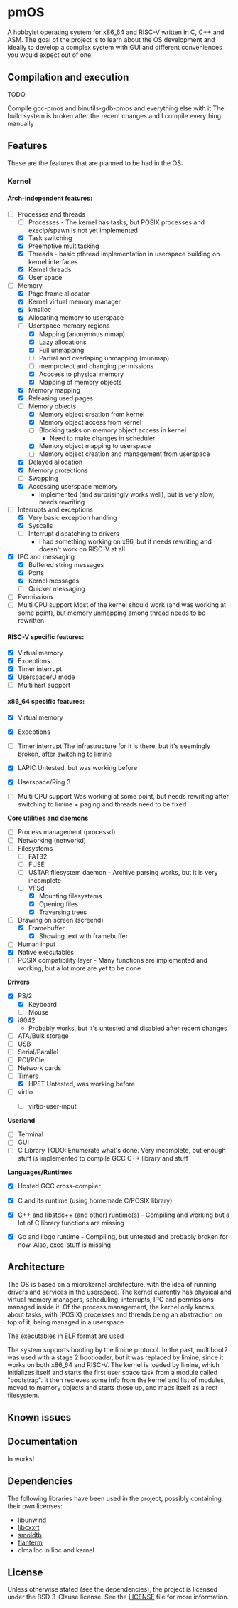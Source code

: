 # pmOS


A hobbyist operating system for x86_64 and RISC-V written in C, C++ and ASM. The goal of the project is to learn about the OS development and ideally to develop a complex system with GUI and different conveniences you would expect out of one.

## Compilation and execution

TODO

Compile gcc-pmos and binutils-gdb-pmos and everything else with it
The build system is broken after the recent changes and I compile everything manually

## Features

These are the features that are planned to be had in the OS:

### Kernel

#### Arch-independent features:
- [ ] Processes and threads
  - [ ] Processes - The kernel has tasks, but POSIX processes and execlp/spawn is not yet implemented
  - [x] Task switching
  - [x] Preemptive multitasking
  - [X] Threads - basic pthread implementation in userspace building on kernel interfaces
  - [X] Kernel threads
  - [x] User space

- [ ] Memory
  - [x] Page frame allocator
  - [x] Kernel virtual memory manager
  - [x] kmalloc
  - [x] Allocating memory to userspace
  - [ ] Userspace memory regions
    - [x] Mapping (anonymous mmap)
    - [x] Lazy allocations
    - [x] Full unmapping
    - [ ] Partial and overlaping unmapping (munmap)
    - [ ] memprotect and changing permissions
    - [x] Acccess to physical memory
    - [x] Mapping of memory objects
  - [x] Memory mapping
  - [x] Releasing used pages
  - [ ] Memory objects
    - [x] Memory object creation from kernel
    - [x] Memory object access from kernel
    - [ ] Blocking tasks on memory object access in kernel
      - Need to make changes in scheduler
    - [x] Memory object mapping to userspace
    - [ ] Memory object creation and management from userspace
  - [x] Delayed allocation
  - [x] Memory protections
  - [ ] Swapping
  - [x] Accessing userspace memory
    - Implemented (and surprisingly works well), but is very slow, needs rewriting

- [ ] Interrupts and exceptions
  - [x] Very basic exception handling
  - [x] Syscalls
  - [ ] Interrupt dispatching to drivers
    - I had something working on x86, but it needs rewriting and doesn't work on RISC-V at all

- [x] IPC and messaging
  - [x] Buffered string messages
  - [x] Ports
  - [x] Kernel messages
  - [ ] Quicker messaging
  
- [ ] Permissions
- [ ] Multi CPU support
  Most of the kernel should work (and was working at some point), but memory unmapping among thread needs to be rewritten

#### RISC-V specific features:

- [x] Virtual memory
- [x] Exceptions
- [x] Timer interrupt
- [x] Userspace/U mode
- [ ] Multi hart support

#### x86_64 specific features:

- [x] Virtual memory
- [x] Exceptions
- [ ] Timer interrupt
  The infrastructure for it is there, but it's seemingly broken, after switching to limine
- [x] LAPIC
  Untested, but was working before
- [x] Userspace/Ring 3
- [ ] Multi CPU support
  Was working at some point, but needs rewriting after switching to limine + paging and threads need to be fixed



**Core utilities and daemons**
- [ ] Process management (processd)
- [ ] Networking (networkd)
- [ ] Filesystems
  - [ ] FAT32
  - [ ] FUSE
  - [ ] USTAR filesystem daemon - Archive parsing works, but it is very incomplete
  - [ ] VFSd
    - [X] Mounting filesystems
    - [X] Opening files
    - [X] Traversing trees
- [ ] Drawing on screen (screend)
  - [x] Framebuffer
    - [x] Showing text with framebuffer
- [ ] Human input
- [X] Native executables
- [ ] POSIX compatibility layer - Many functions are implemented and working, but a lot more are yet to be done

**Drivers**
- [X] PS/2
  - [X] Keyboard
  - [ ] Mouse
- [x] i8042
  - Probably works, but it's untested and disabled after recent changes
- [ ] ATA/Bulk storage
- [ ] USB
- [ ] Serial/Parallel
- [ ] PCI/PCIe
- [ ] Network cards
- [ ] Timers
  - [x] HPET
    Untested, was working before
- [ ] virtio
  - [ ] virtio-user-input


**Userland**
- [ ] Terminal
- [ ] GUI
- [ ] C Library
  TODO: Enumerate what's done. Very incomplete, but enough stuff is implemented to compile GCC C++ library and stuff

**Languages/Runtimes**
- [X] Hosted GCC cross-compiler
- [X] C and its runtime (using homemade C/POSIX library)
- [X] C++ and libstdc++ (and other) runtime(s) - Compiling and working but a lot of C library functions are missing
- [X] Go and libgo runtime - Compiling, but untested and probably broken for now. Also, exec-stuff is missing


## Architecture

The OS is based on a microkernel architecture, with the idea of running drivers and services in the userspace. The kernel currently has physical and virtual memory managers, scheduling, interrupts, IPC and permissions managed inside it. Of the process management, the kernel only knows about tasks, with (POSIX) processes and threads being an
abstraction on top of it, being managed in a userspace

The executables in ELF format are used

The system supports booting by the limine protocol. In the past, multiboot2 was used with a stage 2 bootloader, but it was replaced by limine, since it works on both x86_64 and RISC-V. The kernel is loaded by limine, which initializes itself and starts the first user space task from a module called "bootstrap". It then recieves some info from the kernel and list of modules, moved to memory objects and starts those up, and maps itself as a root filesystem.

## Known issues

## Documentation

In works!

## Dependencies

The following libraries have been used in the project, possibly containing their own licenses:
- [libunwind](/kernel/libunwind/)
- [libcxxrt](/kernel/libcxxrt/)
- [smoldtb](/kernel/smoldtb/)
- [flanterm](/terminald/flanterm/)
- dlmalloc in libc and kernel

## License

Unless otherwise stated (see the dependencies), the project is licensed under the BSD 3-Clause license. See the [LICENSE](LICENSE) file for more information.